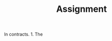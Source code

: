 ---
title: Assignment
permalink: "/definitions/assignment.html"
body: In contracts. 1. The
published_at: '2018-07-07'
layout: post
---